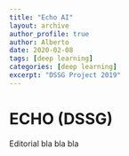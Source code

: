 ```yaml
---
title: "Echo AI"
layout: archive
author_profile: true
author: Alberto
date: 2020-02-08
tags: [deep learning]
categories: [deep learning]
excerpt: "DSSG Project 2019"
---
```

# ECHO (DSSG)

Editorial bla bla bla